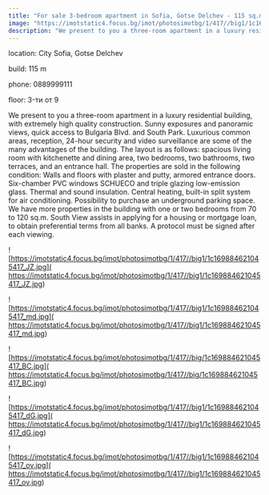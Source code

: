```yaml
---
title: "For sale 3-bedroom apartment in Sofia, Gotse Delchev - 115 sq.m / 395000 EUR :: imot.bg Ad"
image: "https://imotstatic4.focus.bg/imot/photosimotbg/1/417//big1/1c169884621045417_uE.jpg"
description: "We present to you a three-room apartment in a luxury residential building, with extremely high quality construction. Sunny exposures and panoramic views, quick access to Bulgaria Blvd. and South Park. Luxurious common areas, reception, 24-hour security and video surveillance are some of the many advantages of the building. The layout is as follows: spacious living room with kitchenette and dining area, two bedrooms, two bathrooms, two terraces, and an entrance hall. The properties are sold in the following condition: Walls and floors with plaster and putty, armored entrance doors. Six-chamber PVC windows SCHUECO and triple glazing low-emission glass. Thermal and sound insulation. Central heating, built-in split system for air conditioning. Possibility to purchase an underground parking space. We have more properties in the building with one or two bedrooms from 70 to 120 sq.m. South View assists in applying for a housing or mortgage loan, to obtain preferential terms from all banks. A protocol must be signed after each viewing."
---
```


location: City Sofia, Gotse Delchev

build: 115 m

phone: 0889999111

floor: 3-ти от 9

We present to you a three-room apartment in a luxury residential building, with extremely high quality construction. Sunny exposures and panoramic views, quick access to Bulgaria Blvd. and South Park. Luxurious common areas, reception, 24-hour security and video surveillance are some of the many advantages of the building. The layout is as follows: spacious living room with kitchenette and dining area, two bedrooms, two bathrooms, two terraces, and an entrance hall. The properties are sold in the following condition: Walls and floors with plaster and putty, armored entrance doors. Six-chamber PVC windows SCHUECO and triple glazing low-emission glass. Thermal and sound insulation. Central heating, built-in split system for air conditioning. Possibility to purchase an underground parking space. We have more properties in the building with one or two bedrooms from 70 to 120 sq.m. South View assists in applying for a housing or mortgage loan, to obtain preferential terms from all banks. A protocol must be signed after each viewing.


![https://imotstatic4.focus.bg/imot/photosimotbg/1/417//big1/1c169884621045417_JZ.jpg]( https://imotstatic4.focus.bg/imot/photosimotbg/1/417//big1/1c169884621045417_JZ.jpg)


![https://imotstatic4.focus.bg/imot/photosimotbg/1/417//big1/1c169884621045417_md.jpg]( https://imotstatic4.focus.bg/imot/photosimotbg/1/417//big1/1c169884621045417_md.jpg)


![https://imotstatic4.focus.bg/imot/photosimotbg/1/417//big/1c169884621045417_BC.jpg]( https://imotstatic4.focus.bg/imot/photosimotbg/1/417//big/1c169884621045417_BC.jpg)


![https://imotstatic4.focus.bg/imot/photosimotbg/1/417//big1/1c169884621045417_dG.jpg]( https://imotstatic4.focus.bg/imot/photosimotbg/1/417//big1/1c169884621045417_dG.jpg)


![https://imotstatic4.focus.bg/imot/photosimotbg/1/417//big1/1c169884621045417_ov.jpg]( https://imotstatic4.focus.bg/imot/photosimotbg/1/417//big1/1c169884621045417_ov.jpg)


